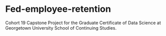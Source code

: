 # Fed-employee-retention
Cohort 19 Capstone Project for the Graduate Certificate of Data Science at Georgetown University School of Continuing Studies.
